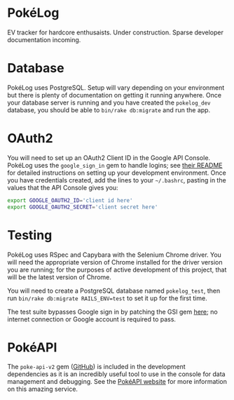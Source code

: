 # PokéLog

EV tracker for hardcore enthusaists. Under construction. Sparse developer
documentation incoming.

# Database

PokéLog uses PostgreSQL. Setup will vary depending on your environment but
there is plenty of documentation on getting it running anywhere. Once your
database server is running and you have created the `pokelog_dev` database, you
should be able to `bin/rake db:migrate` and run the app.

# OAuth2

You will need to set up an OAuth2 Client ID in the Google API Console. PokéLog
uses the `google_sign_in` gem to handle logins; see
[their README](https://github.com/basecamp/google_sign_in#configuration) for
detailed instructions on setting up your development environment. Once you have
credentials created, add the lines to your `~/.bashrc`, pasting in the values
that the API Console gives you:

```bash
export GOOGLE_OAUTH2_ID='client id here'
export GOOGLE_OAUTH2_SECRET='client secret here'
```

# Testing

PokéLog uses RSpec and Capybara with the Selenium Chrome driver. You will need
the appropriate version of Chrome installed for the driver version you are
running; for the purposes of active development of this project, that will be
the latest version of Chrome.

You will need to create a PostgreSQL database named `pokelog_test`, then run
`bin/rake db:migrate RAILS_ENV=test` to set it up for the first time.

The test suite bypasses Google sign in by patching the GSI gem
[here](/spec/gsi_patch.rb); no internet connection or Google account is
required to pass.

# PokéAPI

The `poke-api-v2` gem
([GitHub](https://github.com/rdavid1099/poke-api-v2#poke-api-v2))
is included in the development dependencies as it is an incredibly useful tool
to use in the console for data management and debugging. See the [PokéAPI
website](https://pokeapi.co/) for more information on this amazing service.
